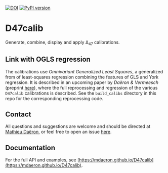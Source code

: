 [![DOI](https://zenodo.org/badge/DOI/10.5281/zenodo.8357232.svg)](https://doi.org/10.5281/zenodo.8357232)
[![PyPI version](https://badge.fury.io/py/D47calib.svg)](https://badge.fury.io/py/D47calib)

# D47calib

Generate, combine, display and apply Δ<sub>47</sub> calibrations.

## Link with OGLS regression

The calibrations use *Omnivariant Generalized Least Squares*, a generalized from of least-squares regression combining the features of GLS and York regression. It is described in an upcoming paper by *Daëron & Vermeesch* (preprint [here](https://hal.science/hal-04211269)), where the full reprocessing and regression of the various `D47calib` calibrations is described. See the `build_calibs` directory in this repo for the corresponding reprocessing code.

## Contact

All questions and suggestions are welcome and should be directed at [Mathieu Daëron](mailto:daeron@lsce.ipsl.fr?subject=[D47calib]), or feel free to open an issue [here](https://github.com/mdaeron/D47calib/issues).

## Documentation

For the full API and examples, see [https://mdaeron.github.io/D47calib](https://mdaeron.github.io/D47calib).